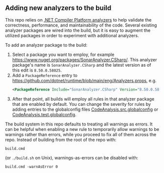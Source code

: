 ## Adding new analyzers to the build

This repo relies on [.NET Compiler Platform analyzers](https://learn.microsoft.com/visualstudio/code-quality/roslyn-analyzers-overview) to help validate the correctness, performance, and maintainability of the code.  Several existing analyzer packages are wired into the build, but it is easy to augment the utilized packages in order to experiment with additional analyzers.

To add an analyzer package to the build:
1. Select a package you want to employ, for example https://www.nuget.org/packages/SonarAnalyzer.CSharp/.  This analyzer package's name is `SonarAnalyzer.CSharp` and the latest version as of this edit is `8.50.0.58025`.
2. Add a `PackageReference` entry to <https://github.com/dotnet/runtime/blob/main/eng/Analyzers.props>, e.g.
    ```XML
    <PackageReference Include="SonarAnalyzer.CSharp" Version="8.50.0.58025" PrivateAssets="all" />
    ```
3. After that point, all builds will employ all rules in that analyzer package that are enabled by default.  You can change the severity for rules by adding entries to the globalconfig files [CodeAnalysis.src.globalconfig](https://github.com/dotnet/runtime/blob/main/eng/CodeAnalysis.src.globalconfig) or [CodeAnalysis.test.globalconfig](https://github.com/dotnet/runtime/blob/main/eng/CodeAnalysis.test.globalconfig).

The build system in this repo defaults to treating all warnings as errors. It can be helpful when enabling a new rule to temporarily allow warnings to be warnings rather than errors, while you proceed to fix all of them across the repo. Instead of building from the root of the repo with:
```
build.cmd
```
(or `./build.sh` on Unix), warnings-as-errors can be disabled with:
```
build.cmd -warnAsError 0
```
